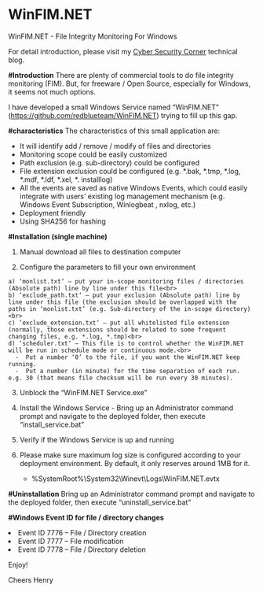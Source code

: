 # WinFIM.NET
WinFIM.NET - File Integrity Monitoring For Windows

For detail introduction, please visit my <a href="https://redblueteam.wordpress.com/2020/03/11/winfim-net-windows-file-integrity-monitoring/">Cyber Security Corner</a> technical blog.

<b>#Introduction</b>
There are plenty of commercial tools to do file integrity monitoring (FIM). But, for freeware / Open Source, especially for Windows, it seems not much options.

I have developed a small Windows Service named “WinFIM.NET” (https://github.com/redblueteam/WinFIM.NET) trying to fill up this gap.

<b>#characteristics</b>
The characteristics of this small application are:

- It will identify add / remove / modify of files and directories
- Monitoring scope could be easily customized
- Path exclusion (e.g. sub-directory) could be configured
- File extension exclusion could be configured (e.g. *.bak, *.tmp, *.log, *.mdf, *.ldf, *.xel, *. installlog)
- All the events are saved as native Windows Events, which could easily integrate with users’ existing log management mechanism (e.g. Windows Event Subscription, Winlogbeat , nxlog, etc.)
- Deployment friendly
- Using SHA256 for hashing

<b>#Installation (single machine)</b>

  1) Manual download all files to destination computer
  
  2) Configure the parameters to fill your own environment
  
    a) ‘monlist.txt‘ – put your in-scope monitoring files / directories (Absolute path) line by line under this file<br>
    b) ‘exclude_path.txt‘ – put your exclusion (Absolute path) line by line under this file (the exclusion should be overlapped with the paths in ‘monlist.txt’ (e.g. Sub-directory of the in-scope directory)<br>
    c) ‘exclude_extension.txt‘ – put all whitelisted file extension (normally, those extensions should be related to some frequent changing files, e.g. *.log, *.tmp)<br>
    d) ‘scheduler.txt‘ – This file is to control whether the WinFIM.NET will be run in schedule mode or continuous mode.<br>
      -  Put a number ‘0’ to the file, if you want the WinFIM.NET keep running.
      -  Put a number (in minute) for the time separation of each run. e.g. 30 (that means file checksum will be run every 30 minutes).
      
  3) Unblock the “WinFIM.NET Service.exe”
  
  4) Install the Windows Service
    - Bring up an Administrator command prompt and navigate to the deployed folder, then execute “install_service.bat”

5) Verify if the Windows Service is up and running

6) Please make sure maximum log size is configured according to your deployment environment. By default, it only reserves around 1MB for it.
    - %SystemRoot%\System32\Winevt\Logs\WinFIM.NET.evtx
  
<b>#Uninstallation</b>
  Bring up an Administrator command prompt and navigate to the deployed folder, then execute “uninstall_service.bat”
  
<b>#Windows Event ID for file / directory changes</b>
  <li>Event ID 7776 – File / Directory creation</li>
  <li>Event ID 7777 – File modification</li>
  <li>Event ID 7778 – File / Directory deletion</li>
  
 
 Enjoy!
 
 Cheers
 Henry
